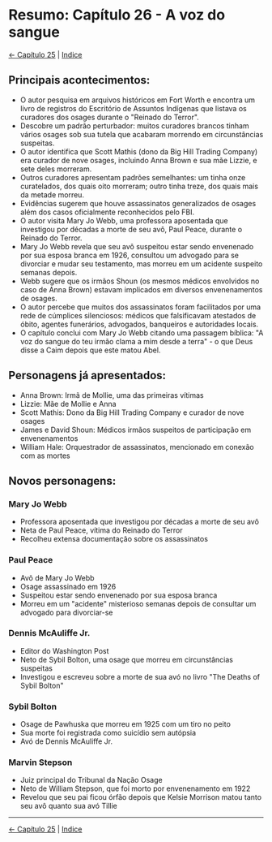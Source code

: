 # Resumo: Capítulo 26 - A voz do sangue

[← Capítulo 25](assassinos_da_lua_das_flores_chapter_25_resumo.md) | [Indice](README.md)

## Principais acontecimentos:
- O autor pesquisa em arquivos históricos em Fort Worth e encontra um livro de registros do Escritório de Assuntos Indígenas que listava os curadores dos osages durante o "Reinado do Terror".
- Descobre um padrão perturbador: muitos curadores brancos tinham vários osages sob sua tutela que acabaram morrendo em circunstâncias suspeitas.
- O autor identifica que Scott Mathis (dono da Big Hill Trading Company) era curador de nove osages, incluindo Anna Brown e sua mãe Lizzie, e sete deles morreram.
- Outros curadores apresentam padrões semelhantes: um tinha onze curatelados, dos quais oito morreram; outro tinha treze, dos quais mais da metade morreu.
- Evidências sugerem que houve assassinatos generalizados de osages além dos casos oficialmente reconhecidos pelo FBI.
- O autor visita Mary Jo Webb, uma professora aposentada que investigou por décadas a morte de seu avô, Paul Peace, durante o Reinado do Terror.
- Mary Jo Webb revela que seu avô suspeitou estar sendo envenenado por sua esposa branca em 1926, consultou um advogado para se divorciar e mudar seu testamento, mas morreu em um acidente suspeito semanas depois.
- Webb sugere que os irmãos Shoun (os mesmos médicos envolvidos no caso de Anna Brown) estavam implicados em diversos envenenamentos de osages.
- O autor percebe que muitos dos assassinatos foram facilitados por uma rede de cúmplices silenciosos: médicos que falsificavam atestados de óbito, agentes funerários, advogados, banqueiros e autoridades locais.
- O capítulo conclui com Mary Jo Webb citando uma passagem bíblica: "A voz do sangue do teu irmão clama a mim desde a terra" - o que Deus disse a Caim depois que este matou Abel.

## Personagens já apresentados:
- Anna Brown: Irmã de Mollie, uma das primeiras vítimas
- Lizzie: Mãe de Mollie e Anna
- Scott Mathis: Dono da Big Hill Trading Company e curador de nove osages
- James e David Shoun: Médicos irmãos suspeitos de participação em envenenamentos
- William Hale: Orquestrador de assassinatos, mencionado em conexão com as mortes

## Novos personagens:

### Mary Jo Webb
- Professora aposentada que investigou por décadas a morte de seu avô
- Neta de Paul Peace, vítima do Reinado do Terror
- Recolheu extensa documentação sobre os assassinatos

### Paul Peace
- Avô de Mary Jo Webb
- Osage assassinado em 1926
- Suspeitou estar sendo envenenado por sua esposa branca
- Morreu em um "acidente" misterioso semanas depois de consultar um advogado para divorciar-se

### Dennis McAuliffe Jr.
- Editor do Washington Post
- Neto de Sybil Bolton, uma osage que morreu em circunstâncias suspeitas
- Investigou e escreveu sobre a morte de sua avó no livro "The Deaths of Sybil Bolton"

### Sybil Bolton
- Osage de Pawhuska que morreu em 1925 com um tiro no peito
- Sua morte foi registrada como suicídio sem autópsia
- Avó de Dennis McAuliffe Jr.

### Marvin Stepson
- Juiz principal do Tribunal da Nação Osage
- Neto de William Stepson, que foi morto por envenenamento em 1922
- Revelou que seu pai ficou órfão depois que Kelsie Morrison matou tanto seu avô quanto sua avó Tillie 

---

[← Capítulo 25](assassinos_da_lua_das_flores_chapter_25_resumo.md) | [Indice](README.md) 